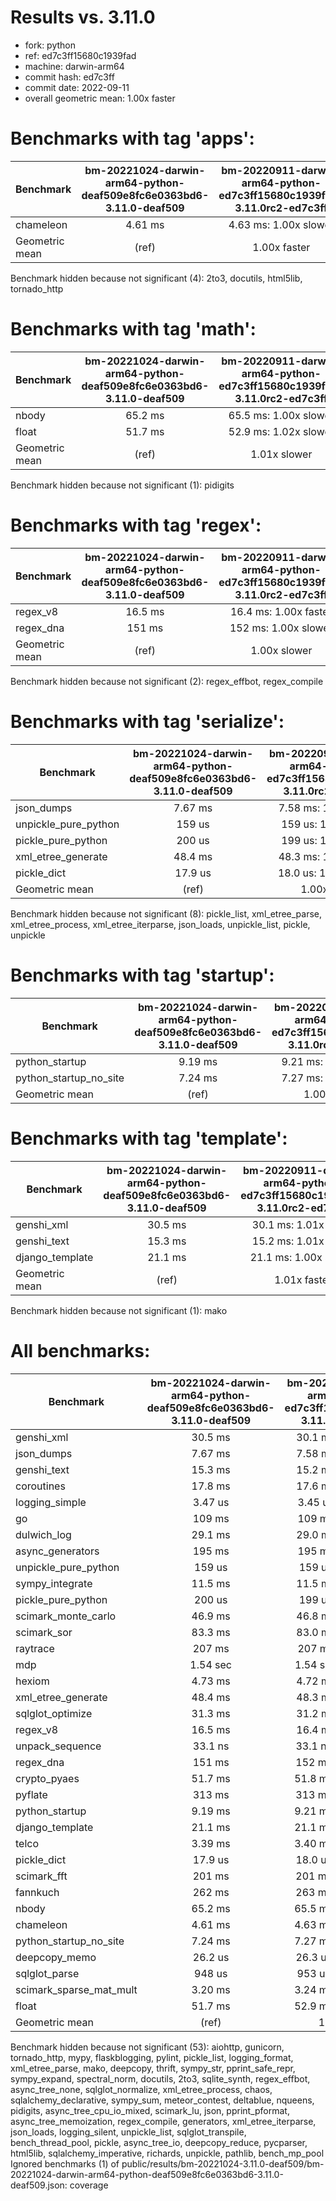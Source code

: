 
# Results vs. 3.11.0

- fork: python
- ref: ed7c3ff15680c1939fad
- machine: darwin-arm64
- commit hash: ed7c3ff
- commit date: 2022-09-11
- overall geometric mean: 1.00x faster

Benchmarks with tag 'apps':
===========================

| Benchmark      | bm-20221024-darwin-arm64-python-deaf509e8fc6e0363bd6-3.11.0-deaf509 | bm-20220911-darwin-arm64-python-ed7c3ff15680c1939fad-3.11.0rc2-ed7c3ff |
|----------------|:-------------------------------------------------------------------:|:----------------------------------------------------------------------:|
| chameleon      | 4.61 ms                                                             | 4.63 ms: 1.00x slower                                                  |
| Geometric mean | (ref)                                                               | 1.00x faster                                                           |

Benchmark hidden because not significant (4): 2to3, docutils, html5lib, tornado_http

Benchmarks with tag 'math':
===========================

| Benchmark      | bm-20221024-darwin-arm64-python-deaf509e8fc6e0363bd6-3.11.0-deaf509 | bm-20220911-darwin-arm64-python-ed7c3ff15680c1939fad-3.11.0rc2-ed7c3ff |
|----------------|:-------------------------------------------------------------------:|:----------------------------------------------------------------------:|
| nbody          | 65.2 ms                                                             | 65.5 ms: 1.00x slower                                                  |
| float          | 51.7 ms                                                             | 52.9 ms: 1.02x slower                                                  |
| Geometric mean | (ref)                                                               | 1.01x slower                                                           |

Benchmark hidden because not significant (1): pidigits

Benchmarks with tag 'regex':
============================

| Benchmark      | bm-20221024-darwin-arm64-python-deaf509e8fc6e0363bd6-3.11.0-deaf509 | bm-20220911-darwin-arm64-python-ed7c3ff15680c1939fad-3.11.0rc2-ed7c3ff |
|----------------|:-------------------------------------------------------------------:|:----------------------------------------------------------------------:|
| regex_v8       | 16.5 ms                                                             | 16.4 ms: 1.00x faster                                                  |
| regex_dna      | 151 ms                                                              | 152 ms: 1.00x slower                                                   |
| Geometric mean | (ref)                                                               | 1.00x slower                                                           |

Benchmark hidden because not significant (2): regex_effbot, regex_compile

Benchmarks with tag 'serialize':
================================

| Benchmark            | bm-20221024-darwin-arm64-python-deaf509e8fc6e0363bd6-3.11.0-deaf509 | bm-20220911-darwin-arm64-python-ed7c3ff15680c1939fad-3.11.0rc2-ed7c3ff |
|----------------------|:-------------------------------------------------------------------:|:----------------------------------------------------------------------:|
| json_dumps           | 7.67 ms                                                             | 7.58 ms: 1.01x faster                                                  |
| unpickle_pure_python | 159 us                                                              | 159 us: 1.00x faster                                                   |
| pickle_pure_python   | 200 us                                                              | 199 us: 1.00x faster                                                   |
| xml_etree_generate   | 48.4 ms                                                             | 48.3 ms: 1.00x faster                                                  |
| pickle_dict          | 17.9 us                                                             | 18.0 us: 1.00x slower                                                  |
| Geometric mean       | (ref)                                                               | 1.00x faster                                                           |

Benchmark hidden because not significant (8): pickle_list, xml_etree_parse, xml_etree_process, xml_etree_iterparse, json_loads, unpickle_list, pickle, unpickle

Benchmarks with tag 'startup':
==============================

| Benchmark              | bm-20221024-darwin-arm64-python-deaf509e8fc6e0363bd6-3.11.0-deaf509 | bm-20220911-darwin-arm64-python-ed7c3ff15680c1939fad-3.11.0rc2-ed7c3ff |
|------------------------|:-------------------------------------------------------------------:|:----------------------------------------------------------------------:|
| python_startup         | 9.19 ms                                                             | 9.21 ms: 1.00x slower                                                  |
| python_startup_no_site | 7.24 ms                                                             | 7.27 ms: 1.00x slower                                                  |
| Geometric mean         | (ref)                                                               | 1.00x slower                                                           |

Benchmarks with tag 'template':
===============================

| Benchmark       | bm-20221024-darwin-arm64-python-deaf509e8fc6e0363bd6-3.11.0-deaf509 | bm-20220911-darwin-arm64-python-ed7c3ff15680c1939fad-3.11.0rc2-ed7c3ff |
|-----------------|:-------------------------------------------------------------------:|:----------------------------------------------------------------------:|
| genshi_xml      | 30.5 ms                                                             | 30.1 ms: 1.01x faster                                                  |
| genshi_text     | 15.3 ms                                                             | 15.2 ms: 1.01x faster                                                  |
| django_template | 21.1 ms                                                             | 21.1 ms: 1.00x slower                                                  |
| Geometric mean  | (ref)                                                               | 1.01x faster                                                           |

Benchmark hidden because not significant (1): mako

All benchmarks:
===============

| Benchmark               | bm-20221024-darwin-arm64-python-deaf509e8fc6e0363bd6-3.11.0-deaf509 | bm-20220911-darwin-arm64-python-ed7c3ff15680c1939fad-3.11.0rc2-ed7c3ff |
|-------------------------|:-------------------------------------------------------------------:|:----------------------------------------------------------------------:|
| genshi_xml              | 30.5 ms                                                             | 30.1 ms: 1.01x faster                                                  |
| json_dumps              | 7.67 ms                                                             | 7.58 ms: 1.01x faster                                                  |
| genshi_text             | 15.3 ms                                                             | 15.2 ms: 1.01x faster                                                  |
| coroutines              | 17.8 ms                                                             | 17.6 ms: 1.01x faster                                                  |
| logging_simple          | 3.47 us                                                             | 3.45 us: 1.00x faster                                                  |
| go                      | 109 ms                                                              | 109 ms: 1.00x faster                                                   |
| dulwich_log             | 29.1 ms                                                             | 29.0 ms: 1.00x faster                                                  |
| async_generators        | 195 ms                                                              | 195 ms: 1.00x faster                                                   |
| unpickle_pure_python    | 159 us                                                              | 159 us: 1.00x faster                                                   |
| sympy_integrate         | 11.5 ms                                                             | 11.5 ms: 1.00x faster                                                  |
| pickle_pure_python      | 200 us                                                              | 199 us: 1.00x faster                                                   |
| scimark_monte_carlo     | 46.9 ms                                                             | 46.8 ms: 1.00x faster                                                  |
| scimark_sor             | 83.3 ms                                                             | 83.0 ms: 1.00x faster                                                  |
| raytrace                | 207 ms                                                              | 207 ms: 1.00x faster                                                   |
| mdp                     | 1.54 sec                                                            | 1.54 sec: 1.00x faster                                                 |
| hexiom                  | 4.73 ms                                                             | 4.72 ms: 1.00x faster                                                  |
| xml_etree_generate      | 48.4 ms                                                             | 48.3 ms: 1.00x faster                                                  |
| sqlglot_optimize        | 31.3 ms                                                             | 31.2 ms: 1.00x faster                                                  |
| regex_v8                | 16.5 ms                                                             | 16.4 ms: 1.00x faster                                                  |
| unpack_sequence         | 33.1 ns                                                             | 33.1 ns: 1.00x slower                                                  |
| regex_dna               | 151 ms                                                              | 152 ms: 1.00x slower                                                   |
| crypto_pyaes            | 51.7 ms                                                             | 51.8 ms: 1.00x slower                                                  |
| pyflate                 | 313 ms                                                              | 313 ms: 1.00x slower                                                   |
| python_startup          | 9.19 ms                                                             | 9.21 ms: 1.00x slower                                                  |
| django_template         | 21.1 ms                                                             | 21.1 ms: 1.00x slower                                                  |
| telco                   | 3.39 ms                                                             | 3.40 ms: 1.00x slower                                                  |
| pickle_dict             | 17.9 us                                                             | 18.0 us: 1.00x slower                                                  |
| scimark_fft             | 201 ms                                                              | 201 ms: 1.00x slower                                                   |
| fannkuch                | 262 ms                                                              | 263 ms: 1.00x slower                                                   |
| nbody                   | 65.2 ms                                                             | 65.5 ms: 1.00x slower                                                  |
| chameleon               | 4.61 ms                                                             | 4.63 ms: 1.00x slower                                                  |
| python_startup_no_site  | 7.24 ms                                                             | 7.27 ms: 1.00x slower                                                  |
| deepcopy_memo           | 26.2 us                                                             | 26.3 us: 1.01x slower                                                  |
| sqlglot_parse           | 948 us                                                              | 953 us: 1.01x slower                                                   |
| scimark_sparse_mat_mult | 3.20 ms                                                             | 3.24 ms: 1.01x slower                                                  |
| float                   | 51.7 ms                                                             | 52.9 ms: 1.02x slower                                                  |
| Geometric mean          | (ref)                                                               | 1.00x faster                                                           |

Benchmark hidden because not significant (53): aiohttp, gunicorn, tornado_http, mypy, flaskblogging, pylint, pickle_list, logging_format, xml_etree_parse, mako, deepcopy, thrift, sympy_str, pprint_safe_repr, sympy_expand, spectral_norm, docutils, 2to3, sqlite_synth, regex_effbot, async_tree_none, sqlglot_normalize, xml_etree_process, chaos, sqlalchemy_declarative, sympy_sum, meteor_contest, deltablue, nqueens, pidigits, async_tree_cpu_io_mixed, scimark_lu, json, pprint_pformat, async_tree_memoization, regex_compile, generators, xml_etree_iterparse, json_loads, logging_silent, unpickle_list, sqlglot_transpile, bench_thread_pool, pickle, async_tree_io, deepcopy_reduce, pycparser, html5lib, sqlalchemy_imperative, richards, unpickle, pathlib, bench_mp_pool
Ignored benchmarks (1) of public/results/bm-20221024-3.11.0-deaf509/bm-20221024-darwin-arm64-python-deaf509e8fc6e0363bd6-3.11.0-deaf509.json: coverage
